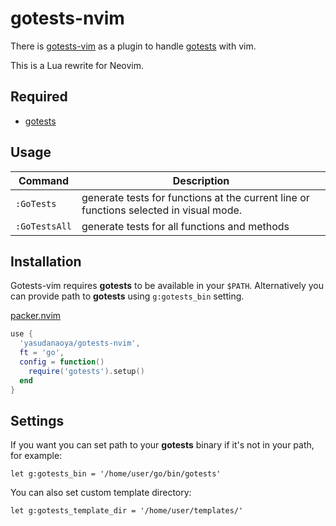 # gotests-nvim

There is [gotests-vim](https://github.com/buoto/gotests-vim) as a plugin to handle [gotests](https://github.com/cweill/gotests) with vim.

This is a Lua rewrite for Neovim.

## Required

- [gotests](https://github.com/cweill/gotests)

## Usage

Command|Description
--|--
`:GoTests`| generate tests for functions at the current line or functions selected in visual mode.
`:GoTestsAll`| generate tests for all functions and methods

## Installation
Gotests-vim requires **gotests** to be available in your `$PATH`. Alternatively you
can provide path to **gotests** using `g:gotests_bin` setting.

[packer.nvim](https://github.com/wbthomason/packer.nvim)

```lua
use {
  'yasudanaoya/gotests-nvim',
  ft = 'go',
  config = function()
    require('gotests').setup()
  end
}
```

## Settings
If you want you can set path to your **gotests** binary if it's not in your path, for example:

    let g:gotests_bin = '/home/user/go/bin/gotests'

You can also set custom template directory:

    let g:gotests_template_dir = '/home/user/templates/'
